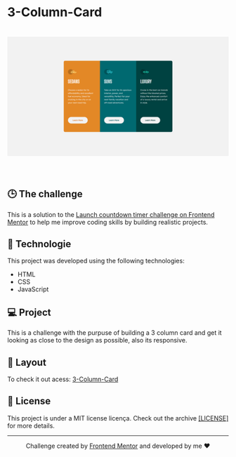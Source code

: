 # 3-Column-Card

<h1 align="center">
  <img alt="Cards" title="Cards" src="https://github.com/gustavodev1998/3-Column-Card/blob/ef2530f7e70e37d236e5a7b817603f8d401fa85f/images/3_column_card.png" width="820px" />
</h1>

<br>

## 🕒 The challenge
This is a solution to the [Launch countdown timer challenge on Frontend Mentor](https://www.frontendmentor.io/challenges/launch-countdown-timer-N0XkGfyz-) to help me improve coding skills by building realistic projects.

## 🚀 Technologie

This project was developed using the following technologies:

- HTML
- CSS
- JavaScript

## 💻 Project

This is a challenge with the purpuse of building a 3 column card and get it looking as close to the design as possible, also its responsive.

## 🔖 Layout
To check it out acess: <a target="_blank" href="https://gustavodev1998.github.io/Launch-Countdown-Timer/">3-Column-Card</a>

## :memo: License

This project is under a MIT license licença. Check out the archive
<a href="https://github.com/gustavodev1998/3-Column-Card/blob/7bd3cd48b58bd41941434c3544c345cb872bd439/LICENSE">[LICENSE] </a> for more details.

---

<p align="center"> Challenge created by <a href="https://www.frontendmentor.io">Frontend Mentor</a> and developed by me ♥ </span>
